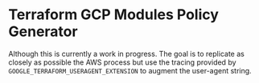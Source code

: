 # Terraform GCP Modules Policy Generator

Although this is currently a work in progress. The goal is to replicate as closely as possible the AWS process but use the tracing provided by `GOOGLE_TERRAFORM_USERAGENT_EXTENSION` to augment the user-agent string.